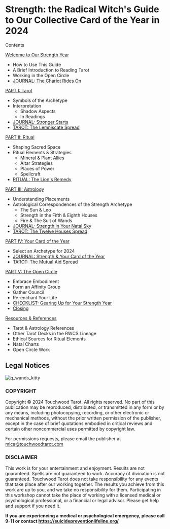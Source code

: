 # Strength: the Radical Witch's Guide to Our Collective Card of the Year in 2024

Contents

[Welcome to Our Strength Year](00-getting-started.md)

* How to Use This Guide
* A Brief Introduction to Reading Tarot
* Working in the Open Circle
* [JOURNAL: The Chariot Rides On](journal-the-chariot-rides-on.md)
  
[PART I: Tarot](01-part-i-tarot.md)

* Symbols of the Archetype
* Interpretation
  * Shadow Aspects
  * In Readings
* [JOURNAL: Stronger Starts](journal-stronger-starts.md)
* [TAROT: The Lemniscate Spread](the-lemniscate-spread.md)
  
[PART II: Ritual](02-part-ii-ritual.md)

* Shaping Sacred Space
* Ritual Elements & Strategies
  * Mineral & Plant Allies
  * Altar Strategies
  * Places of Power
  * Spellcraft
* [RITUAL: The Lion's Remedy](the-lions-remedy-ritual.md)
  
[PART III: Astrology](03-part-iii-astrology.md)

* Understanding Placements
* Astrological Correspondences of the Strength Archetype
  * The Sun & Leo
  * Strength in the Fifth & Eighth Houses
  * Fire & The Suit of Wands
* [JOURNAL: Strength in Your Natal Sky](journal-strength-in-your-natal-sky.md)
* [TAROT: The Twelve Houses Spread](the-twelve-houses-spread.md)
  
[PART IV: Your Card of the Year](04-part-vi-your-coty.md)

* Select an Archetype for 2024
* [JOURNAL: Strength & Your Card of the Year](journal-strength-and-your-coty.md)
* [TAROT: The Mutual Aid Spread](the-mutual-aid-spread.md)
  
[PART V: The Open Circle](05-part-v-the-open-circle.md)

* Embrace Embodiment
* Form an Affinity Group
* Gather Council
* Re-enchant Your Life
* [CHECKLIST: Gearing Up for Your Strength Year](gearing-up-for-your-strength-year.md)
* [Closing](closing.md)
  
[Resources & References](resources-and-references.md)

* Tarot & Astrology References
* Other Tarot Decks in the RWCS Lineage
* Ethical Sources for Ritual Elements
* Natal Charts
* Open Circle Work

## Legal Notices

![q_wands_kitty](https://github.com/micaelaneus/strength-as-ccoty/assets/5696026/7c732d77-e8ef-4fe2-ae4e-0752e7c090f6)

### COPYRIGHT

Copyright © 2024 Touchwood Tarot. All rights reserved. No part of this publication may be reproduced, distributed, or transmitted in any form or by any means, including photocopying, recording, or other electronic or mechanical methods, without the prior written permission of the publisher, except in the case of brief quotations embodied in critical reviews and certain other noncommercial uses permitted by copyright law.

For permissions requests, please email the publisher at mica@touchwoodtarot.com

### DISCLAIMER

This work is for your entertainment and enjoyment. Results are not guaranteed. Spells are not guaranteed to work. Accuracy of divination is not guaranteed. Touchwood Tarot does not take responsibility for any events that take place after our working together. The results you achieve from this work are up to you, and we take no responsibility for them. Participating in this workshop cannot take the place of working with a licensed medical or psychological professional, or a financial or legal advisor. Please get help and support if you need it.

**If you are experiencing a medical or psychological emergency, please call 9-11 or contact https://suicidepreventionlifeline.org/**
 

